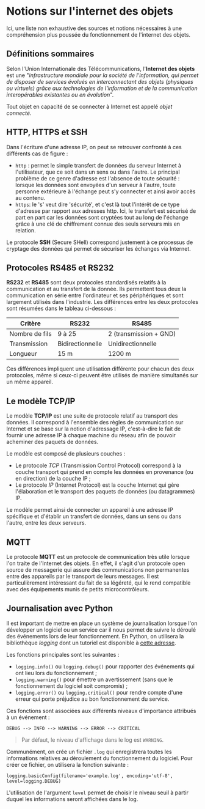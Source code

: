 # Notions sur l'internet des objets 

Ici, une liste non exhaustive des sources et notions nécessaires à une compréhension plus poussée du fonctionnement 
de l'internet des objets.

## Définitions sommaires 

Selon l'Union Internationale des Télécommunications, l'**Internet des objets** est une "*infrastructure mondiale pour la société 
de l'information, qui permet de disposer de services évolués en interconnectant des objets (physiques ou virtuels) grâce 
aux technologies de l'information et de la communication interopérables existantes ou en évolution*". 

Tout objet en capacité de se connecter à Internet est appelé *objet connecté*. 

## HTTP, HTTPS et SSH

Dans l'écriture d'une adresse IP, on peut se retrouver confronté à ces différents cas de figure : 
* `http` : permet le simple transfert de données du serveur Internet à l'utilisateur, que ce soit dans un sens ou dans l'autre. Le principal problème de ce genre d'adresse est l'absence de toute sécurité : lorsque les données sont envoyées d'un serveur à l'autre, toute personne extérieure à l'échange peut s'y connecter et ainsi avoir accès au contenu. 
* `https`: le 's' veut dire 'sécurité', et c'est là tout l'intérêt de ce type d'adresse par rapport aux adresses http. Ici, le transfert est sécurisé de part en part car les données sont cryptées tout au long de l'échange grâce à une clé de chiffrement connue des seuls serveurs mis en relation. 

Le protocole **SSH** (Secure SHell) correspond justement à ce processus de cryptage des données qui permet de sécuriser les échanges via Internet. 

## Protocoles RS485 et RS232

**RS232** et **RS485** sont deux protocoles standardisés relatifs à la communication et au transfert de la donnée. Ils permettent tous deux la communication en série entre l'ordinateur et ses périphériques et sont largement utilisés dans l'industrie. Les différences entre les deux protocoles sont résumées dans le tableau ci-dessous : 

Critère | RS232 | RS485
--|--|--
Nombre de fils | 9 à 25 | 2 (transmission + GND)
Transmission | Bidirectionnelle | Unidirectionnelle 
Longueur | 15 m | 1200 m 

Ces différences impliquent une utilisation différente pour chacun des deux protocoles, même si ceux-ci peuvent être utilisés de manière simultanés sur un même appareil. 


## Le modèle TCP/IP 

Le modèle **TCP/IP** est une suite de protocole relatif au transport des données. Il correspond à l'ensemble des règles de communication sur Internet et se base sur la notion d'adressage IP, c'est-à-dire le fait de fournir une adresse IP à chaque machine du réseau afin de pouvoir acheminer des paquets de données. 

Le modèle est composé de plusieurs couches : 
* Le protocole *TCP* (Transmission Control Protocol) correspond à la couche transport qui prend en compte les données en provenance (ou en direction) de la couche IP ;
* Le protocole *IP* (Internet Protocol) est la couche Internet qui gère l'élaboration et le transport des paquets de données (ou datagrammes) IP. 

Le modèle permet ainsi de connecter un appareil à une adresse IP spécifique et d'établir un transfert de données, dans un sens ou dans l'autre, entre les deux serveurs. 


## MQTT 

Le protocole **MQTT** est un protocole de communication très utile lorsque l'on traite de l'Internet des objets. En effet, il s'agit d'un protocole open source de messagerie qui assure des communications non permanentes entre des appareils par le transport de leurs messages. Il est particulièrement intéressant du fait de sa légéreté, qui le rend compatible avec des équipements munis de petits microcontrôleurs. 


## Journalisation avec Python

Il est important de mettre en place un système de journalisation lorsque l'on développer un logiciel ou un service car il nous permet de suivre le déroulé des événements lors de leur fonctionnement. En Python, on utilisera la bibliothèque *logging* dont un tutoriel est disponible à [cette adresse](https://docs.python.org/fr/3/howto/logging.html). 

Les fonctions principales sont les suivantes :
* `logging.info()` ou `logging.debug()` pour rapporter des événements qui ont lieu lors du fonctionnement ;
* `logging.warning()` pour émettre un avertissement (sans que le fonctionnement du logiciel soit compromis) ;
* `logging.error()` ou `logging.critical()` pour rendre compte d'une erreur qui porte préjudice au bon fonctionnement du service. 

Ces fonctions sont associées aux différents niveaux d'importance attribués à un événement : 
```
DEBUG --> INFO --> WARNING --> ERROR --> CRITICAL 
```
> Par défaut, le niveau d'affichage dans le log est `WARNING`.

Communément, on crée un fichier `.log` qui enregistrera toutes les informations relatives au déroulement du fonctionnement du logiciel. Pour créer ce fichier, on utilisera la fonction suivante : 

```
logging.basicConfig(filename='example.log', encoding='utf-8', level=logging.DEBUG)
```

L'utilisation de l'argument `level` permet de choisir le niveau seuil à partir duquel les informations seront affichées dans le log. 
